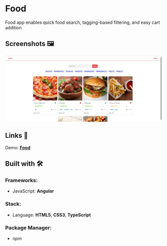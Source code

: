 # Food

Food app enables quick food search, tagging-based filtering, and easy cart addition

## Screenshots 🖼️

![](src/assets/images/home-page.png)

## Links 📌

Demo: **[Food](https://dejanv91.github.io/app-food)**


## Built with 🛠️

### Frameworks:

- JavaScript: **Angular**

### Stack:

- Language: **HTML5**, **CSS3**, **TypeScript**

### Package Manager:

- _npm_

